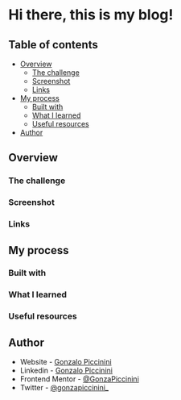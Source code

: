 # Hi there, this is my blog!

## Table of contents

- [Overview](#overview)
  - [The challenge](#the-challenge)
  - [Screenshot](#screenshot)
  - [Links](#links)
- [My process](#my-process)
  - [Built with](#built-with)
  - [What I learned](#what-i-learned)
  - [Useful resources](#useful-resources)
- [Author](#author)

## Overview

### The challenge

### Screenshot

### Links

## My process

### Built with

### What I learned

### Useful resources

## Author

- Website - [Gonzalo Piccinini](https://gonzalopiccinini.vercel.app)
- Linkedin - [Gonzalo Piccinini](https://www.linkedin.com/in/gonzalo-piccinini-9a7378227/)
- Frontend Mentor - [@GonzaPiccinini](https://www.frontendmentor.io/profile/GonzaPiccinini)
- Twitter - [@gonzapiccinini\_](https://www.twitter.com/gonzapiccinini_)
